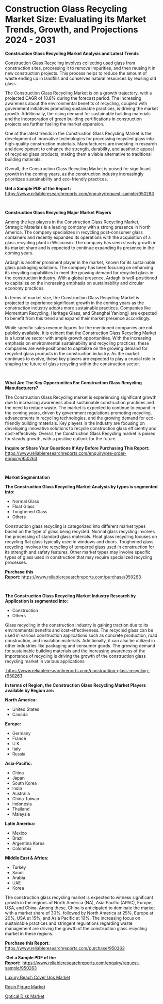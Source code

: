 <p><h1>Construction Glass Recycling Market Size: Evaluating its Market Trends, Growth, and Projections 2024 - 2031</h1></p><p><strong>Construction Glass Recycling Market Analysis and Latest Trends</strong></p>
<p><p>Construction Glass Recycling involves collecting used glass from construction sites, processing it to remove impurities, and then reusing it in new construction projects. This process helps to reduce the amount of waste ending up in landfills and conserves natural resources by reusing old glass.</p><p>The Construction Glass Recycling Market is on a growth trajectory, with a projected CAGR of 10.8% during the forecast period. The increasing awareness about the environmental benefits of recycling, coupled with government initiatives promoting sustainable practices, is driving the market growth. Additionally, the rising demand for sustainable building materials and the incorporation of green building certifications in construction projects are further fueling the market expansion.</p><p>One of the latest trends in the Construction Glass Recycling Market is the development of innovative technologies for processing recycled glass into high-quality construction materials. Manufacturers are investing in research and development to enhance the strength, durability, and aesthetic appeal of recycled glass products, making them a viable alternative to traditional building materials.</p><p>Overall, the Construction Glass Recycling Market is poised for significant growth in the coming years, as the construction industry increasingly prioritizes sustainability and eco-friendly practices.</p></p>
<p><strong>Get a Sample PDF of the Report:&nbsp;</strong> <a href="https://www.reliableresearchreports.com/enquiry/request-sample/950263">https://www.reliableresearchreports.com/enquiry/request-sample/950263</a></p>
<p>&nbsp;</p>
<p><strong>Construction Glass Recycling Major Market Players</strong></p>
<p><p>Among the key players in the Construction Glass Recycling Market, Strategic Materials is a leading company with a strong presence in North America. The company specializes in recycling post-consumer glass containers and recently expanded its operations with the acquisition of a glass recycling plant in Wisconsin. The company has seen steady growth in its market share and is expected to continue expanding its presence in the coming years.</p><p>Ardagh is another prominent player in the market, known for its sustainable glass packaging solutions. The company has been focusing on enhancing its recycling capabilities to meet the growing demand for recycled glass in the construction industry. With a global presence, Ardagh is well-positioned to capitalize on the increasing emphasis on sustainability and circular economy practices.</p><p>In terms of market size, the Construction Glass Recycling Market is projected to experience significant growth in the coming years as the construction industry adopts more sustainable practices. Companies like Momentum Recycling, Heritage Glass, and Shanghai Yanlongji are expected to benefit from this trend and expand their market presence accordingly.</p><p>While specific sales revenue figures for the mentioned companies are not publicly available, it is evident that the Construction Glass Recycling Market is a lucrative sector with ample growth opportunities. With the increasing emphasis on environmental sustainability and recycling practices, these companies are well-positioned to capitalize on the growing demand for recycled glass products in the construction industry. As the market continues to evolve, these key players are expected to play a crucial role in shaping the future of glass recycling within the construction sector.</p></p>
<p>&nbsp;</p>
<p><strong>What Are The Key Opportunities For Construction Glass Recycling Manufacturers?</strong></p>
<p><p>The Construction Glass Recycling market is experiencing significant growth due to increasing awareness about sustainable construction practices and the need to reduce waste. The market is expected to continue to expand in the coming years, driven by government regulations promoting recycling, advancements in recycling technologies, and the growing demand for eco-friendly building materials. Key players in the industry are focusing on developing innovative solutions to recycle construction glass efficiently and cost-effectively. Overall, the Construction Glass Recycling market is poised for steady growth, with a positive outlook for the future.</p></p>
<p><strong>Inquire or Share Your Questions If Any Before Purchasing This Report:</strong> <a href="https://www.reliableresearchreports.com/enquiry/pre-order-enquiry/950263">https://www.reliableresearchreports.com/enquiry/pre-order-enquiry/950263</a></p>
<p>&nbsp;</p>
<p><strong>Market Segmentation</strong></p>
<p><strong>The Construction Glass Recycling Market Analysis by types is segmented into:</strong></p>
<p><ul><li>Normal Glass</li><li>Float Glass</li><li>Toughened Glass</li><li>Others</li></ul></p>
<p><p>Construction glass recycling is categorized into different market types based on the type of glass being recycled. Normal glass recycling involves the processing of standard glass materials. Float glass recycling focuses on recycling flat glass typically used in windows and doors. Toughened glass recycling involves the recycling of tempered glass used in construction for its strength and safety features. Other market types may involve specific types of glass used in construction that may require specialized recycling processes.</p></p>
<p><strong>Purchase this Report:&nbsp;</strong><a href="https://www.reliableresearchreports.com/purchase/950263">https://www.reliableresearchreports.com/purchase/950263</a></p>
<p>&nbsp;</p>
<p><strong>The Construction Glass Recycling Market Industry Research by Application is segmented into:</strong></p>
<p><ul><li>Construction</li><li>Others</li></ul></p>
<p><p>Glass recycling in the construction industry is gaining traction due to its environmental benefits and cost-effectiveness. The recycled glass can be used in various construction applications such as concrete production, road construction, and insulation materials. Additionally, it can also be utilized in other industries like packaging and consumer goods. The growing demand for sustainable building materials and the increasing awareness of the importance of recycling is driving the growth of the construction glass recycling market in various applications.</p></p>
<p><a href="https://www.reliableresearchreports.com/construction-glass-recycling-r950263">&nbsp;https://www.reliableresearchreports.com/construction-glass-recycling-r950263</a></p>
<p><strong>In terms of Region, the Construction Glass Recycling Market Players available by Region are:</strong></p>
<p>
    <p> <strong> North America: </strong>
        <ul>
            <li>United States</li>
            <li>Canada</li>
        </ul>
        </p> 
    <p> <strong> Europe: </strong>
        <ul>
            <li>Germany</li>
            <li>France</li>
            <li>U.K.</li>
            <li>Italy</li>
            <li>Russia</li>
        </ul>
        </p> 
    <p> <strong> Asia-Pacific: </strong>
        <ul>
            <li>China</li>
            <li>Japan</li>
            <li>South Korea</li>
            <li>India</li>
            <li>Australia</li>
            <li>China Taiwan</li>
            <li>Indonesia</li>
            <li>Thailand</li>
            <li>Malaysia</li>
        </ul>
        </p> 
    <p> <strong> Latin America: </strong>
        <ul>
            <li>Mexico</li>
            <li>Brazil</li>
            <li>Argentina Korea</li>
            <li>Colombia</li>
        </ul>
        </p> 
    <p> <strong> Middle East & Africa: </strong>
        <ul>
            <li>Turkey</li>
            <li>Saudi</li>
            <li>Arabia</li>
            <li>UAE</li>
            <li>Korea</li>
        </ul>
    </p>
    </p>
<p><p>The construction glass recycling market is expected to witness significant growth in the regions of North America (NA), Asia Pacific (APAC), Europe, USA, and China. Among these, China is anticipated to dominate the market with a market share of 30%, followed by North America at 25%, Europe at 20%, USA at 15%, and Asia Pacific at 10%. The increasing focus on sustainable practices and stringent regulations regarding waste management are driving the growth of the construction glass recycling market in these regions.</p></p>
<p><strong>Purchase this Report: </strong><a href="https://www.reliableresearchreports.com/purchase/950263">https://www.reliableresearchreports.com/purchase/950263</a></p>
<p>&nbsp;<strong>Get a Sample PDF of the Report:&nbsp;&nbsp;</strong><a href="https://www.reliableresearchreports.com/enquiry/request-sample/950263">https://www.reliableresearchreports.com/enquiry/request-sample/950263</a></p>
<p><strong></strong></p>
<p><p><a href="https://www.linkedin.com/pulse/luxury-beach-cover-ups-market-size-cagr-trends-2024-2030-webometric-vudvf">Luxury Beach Cover Ups Market</a></p><p><a href="https://www.linkedin.com/pulse/resin-figure-market-analysis-its-cagr-segmentation-global-industry-2iezf">Resin Figure Market</a></p><p><a href="https://www.linkedin.com/pulse/optical-disk-market-exploring-share-trends-future-growth-mwb9c?trackingId=LUbsH7q34t1Rh67a0%2FGiAw%3D%3D">Optical Disk Market</a></p></p>